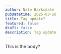 ```yaml
---
author: Nate Barksdale
pubDatetime: 2025-03-10
title: Tag update?
featured: false
draft: false
description: Tag update
---
```

This is the body?